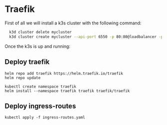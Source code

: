 # Traefik
First of all we will install a k3s cluster with the following command:
  ```bash
    k3d cluster delete mycluster
    k3d cluster create mycluster --api-port 6550 -p 80:80@loadbalancer -p 8080:8080@loadbalancer -p 443:443@loadbalancer --k3s-server-arg '--no-deploy=traefik' -i rancher/k3s:v1.18.6-k3s1
  ```

Once the k3s is up and running:

  ## Deploy traefik

  ```
  helm repo add traefik https://helm.traefik.io/traefik
  helm repo update

  kubectl create namespace traefik
  helm install --namespace traefik traefik traefik/traefik
  ```

  ## Deploy ingress-routes

  ```
  kubectl apply -f ingress-routes.yaml
  ```